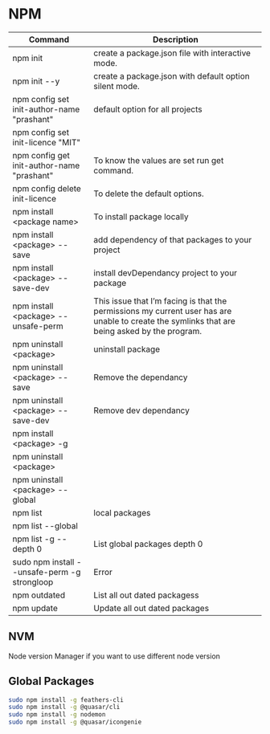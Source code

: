# NPM

| Command                                      | Description                                                                                                                                   |
| -------------------------------------------- | --------------------------------------------------------------------------------------------------------------------------------------------- |
| npm init                                     | create a package.json file with interactive mode.                                                                                             |
| npm init --y                                 | create a package.json with default option silent mode.                                                                                        |
| npm config set init-author-name "prashant"   | default option for all projects                                                                                                               |
| npm config set init-licence "MIT"            |                                                                                                                                               |
| npm config get init-author-name "prashant"   | To know the values are set run get command.                                                                                                   |
| npm config delete init-licence               | To delete the default options.                                                                                                                |
| npm install \<package name\>                 | To install package locally                                                                                                                    |
| npm install \<package\> --save               | add dependency of that packages to your project                                                                                               |
| npm install \<package\> --save-dev           | install devDependancy project to your package                                                                                                 |
| npm install \<package\> --unsafe-perm        | This issue that I’m facing is that the permissions my current user has are unable to create the symlinks that are being asked by the program. |
| npm uninstall \<package\>                    | uninstall package                                                                                                                             |
| npm uninstall \<package\> --save             | Remove the dependancy                                                                                                                         |
| npm uninstall \<package\> --save-dev         | Remove dev dependancy                                                                                                                         |
| npm install \<package\> -g                   |                                                                                                                                               |
| npm uninstall \<package\>                    |                                                                                                                                               |
| npm uninstall \<package\> --global           |                                                                                                                                               |
| npm list                                     | local packages                                                                                                                                |
| npm list --global                            |                                                                                                                                               |
| npm list -g --depth 0                        | List global packages depth 0                                                                                                                  |
| sudo npm install --unsafe-perm -g strongloop | Error                                                                                                                                         |
| npm outdated                                 | List all out dated packagess                                                                                                                  |
| npm update                                   | Update all out dated packages                                                                                                                 |

## NVM

Node version Manager if you want to use different node version

## Global Packages

```bash
sudo npm install -g feathers-cli
sudo npm install -g @quasar/cli
sudo npm install -g nodemon
sudo npm install -g @quasar/icongenie
```
